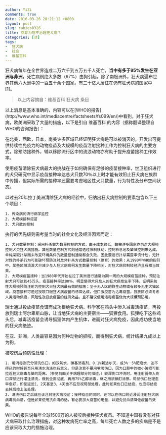 ```yaml
---
author: YiZi
comments: true
date: 2016-03-26 20:21:12 +0800
layout: post
slug: rabies0326
title: 亚非为啥不治理狂犬病？
categories: [读]
tags:
-  狂犬病
-  社会
-  维基百科
---
```

狂犬病每年在全世界造成二万六千到五万五千人死亡，**当中有多于95%发生在亚洲与非洲**，死亡病例绝大多数（97%）由狗引起。除了南极洲外，狂犬病遍布世界其他六大洲中的一百五十余个国家。有三十亿人居住在仍有狂犬病的国家中[1]。
<div class="quote"> <blockquote>
    	以上内容摘自：维基百科 狂犬病 条目
    </blockquote>
</div>

<div class="readreview">
以上消息是基本准确的，内容可以在[WHO的报告](http://www.who.int/mediacentre/factsheets/fs099/en/)中看到。对于狂犬病，欧美洲采取了大量的措施，以下是引自 维基百科 的内容（据称翻译整理自WHO的咨询报告）：
</div>

在北美，西欧，日本，南美许多区域已经证明狂犬病是可以被消灭的，开发出可提供持续性免疫力的动物疫苗及大规模的疫苗注射接种工作为控制狂犬病的主要方式，除预防接种外，辅以移除流行区中的流浪动物亦有助于提升疫苗接种工作效率。

使用疫苗清除狂犬病最大的挑战在于如何确保有足够的疫苗接种率，世卫组织进行的犬只研究中显示疫苗接种率达总犬只数70％以上时才能有效阻止狂犬病在族群中传播，但实际所需的接种率还需要考虑地区性犬只数量，行为特性及分布空间状态。

以过去20年拉丁美洲清除狂犬病的经验中，归纳出狂犬病控制的要素包含以下三个项目：

	1. 传染病的流行病学监控
	2. 大规模接种疫苗
	3. 犬只数的控制

执行的优先级则需考量当时的社会文化及经济因素而定：

	1. 犬只数量控制：采用扑杀做为数量控制的方式，由于成本较低，故被许多国家作为对大规模控制犬只狂犬病措施。其他数量控制方式则通常透过限制移动，控制栖息地及繁殖控制来达成。单纯采取扑杀而未改变环境条件的数量控制通常都会失败，因此要进行扑杀需要审慎计划，无针对性的扑杀行为可能破坏预防注射及非扑杀方式数量控制（绝育）的效果；从1990年WHO的指引中，某些区域流浪犬只减少与人狂犬病病例发生数量下降相关，对狂犬病抑制较经济且有相当效果。
	2. 大规模疫苗接种：当1980年代开始在拉丁美洲进行通常为期一周的大规模疫苗接种，预防注射犬只可达到45万头，疫苗接种率达80％，明显使得犬只及人的狂犬病发生率下降，证明系统性大规模预防注射为控制犬只狂犬病最有效的措施；至于无人区的野生动物或有较多无主犬猫区域，疫苗接种可透过投喂口服狂犬病疫苗的诱饵达成，但口服疫苗为活毒疫苗，投放区必须考虑人类活动频度，风险性及投放疫苗的经济效益，且不建议使用活毒疫苗做为大规模预防用。

瑞士通过投放疫苗食饵而成功根绝狂犬病。科学家在鸡头中渗入减毒活疫苗，再投放到瑞士阿尔卑斯山脉，让当地狂犬病的主要宿主——狐狸食用。狐狸吃下这些鸡头后，减毒活疫苗会诱导狐狸体内产生抗体，进而对狂犬病免疫，因此成功使当地的狂犬病绝迹。

在亚、非洲，人类最容易因为何种动物的抓咬，而得到狂犬病，统计结果九成以上为狗。

被咬伤后预防性处理：

	1. 用消毒剂充分清洗伤口，如双氧水、碘基消毒剂、0.1%新洁尔灭，或3%－5%肥皂水，迫不得已的时候甚至只用清水洗涤也有意义。但是注意不要用嘴吸伤口，因为口腔中的微小破损可能拉近狂犬病毒与脑的距离。（参见前面关于病理部分的描述。）较深伤口冲洗时，用注射器伸入伤口深部进行灌注清洗，做到全面彻底，再用75%乙醇消毒，继之用浓碘酊涂擦。局部伤口处理愈早愈好，即使延迟1、2天甚至3、4天也不应忽视局部处理，此时如果伤口已结痂，也应将结痂去掉后按上法处理。
	2. 清洗伤口之后就应该注射狂犬病疫苗；接种疫苗的同时，还可以在伤口附近浸润注射狂犬病病毒抗血清，但是如果使用抗血清的话，有必要加大疫苗的用量，以避免抗血清降低疫苗的效果。

<div class="readreview">
WHO的报告说每年全球1500万的人被咬后接种狂犬疫苗。不知道中国有没有对狂犬病采取什么治理措施，对这种发病死亡率之高，每年死亡人数之多的疾病是不是应该采取大力的措施治理。
</div>
